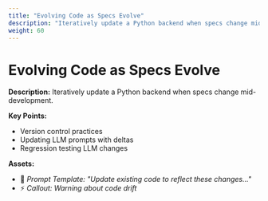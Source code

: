 ```yaml
---
title: "Evolving Code as Specs Evolve"
description: "Iteratively update a Python backend when specs change mid-development."
weight: 60
---
```


# Evolving Code as Specs Evolve

**Description:** Iteratively update a Python backend when specs change mid-development.

**Key Points:**
  * Version control practices
  * Updating LLM prompts with deltas
  * Regression testing LLM changes

**Assets:**
  * 📄 *Prompt Template: "Update existing code to reflect these changes..."*
  * ⚡ *Callout: Warning about code drift*
